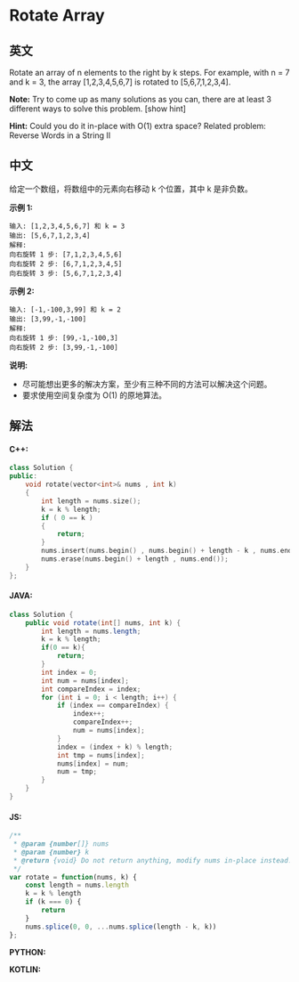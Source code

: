 # Rotate Array

## 英文
Rotate an array of n elements to the right by k steps.
For example, with n = 7 and k = 3, the array [1,2,3,4,5,6,7] is rotated to [5,6,7,1,2,3,4].

**Note:**
Try to come up as many solutions as you can, there are at least 3 different ways to solve this problem.
[show hint]

**Hint:**
Could you do it in-place with O(1) extra space?
Related problem: Reverse Words in a String II

## 中文
给定一个数组，将数组中的元素向右移动 k 个位置，其中 k 是非负数。

**示例 1:**
```
输入: [1,2,3,4,5,6,7] 和 k = 3
输出: [5,6,7,1,2,3,4]
解释:
向右旋转 1 步: [7,1,2,3,4,5,6]
向右旋转 2 步: [6,7,1,2,3,4,5]
向右旋转 3 步: [5,6,7,1,2,3,4]
```
**示例 2:**
```
输入: [-1,-100,3,99] 和 k = 2
输出: [3,99,-1,-100]
解释: 
向右旋转 1 步: [99,-1,-100,3]
向右旋转 2 步: [3,99,-1,-100]
```
**说明:**
* 尽可能想出更多的解决方案，至少有三种不同的方法可以解决这个问题。
* 要求使用空间复杂度为 O(1) 的原地算法。

## 解法
#### **C++:**
```c++
class Solution {
public:
    void rotate(vector<int>& nums , int k)
    {
        int length = nums.size();
        k = k % length;
        if ( 0 == k )
        {
            return;
        }
        nums.insert(nums.begin() , nums.begin() + length - k , nums.end());
        nums.erase(nums.begin() + length , nums.end());
    }
};
```

#### **JAVA:**
```java
class Solution {
    public void rotate(int[] nums, int k) {
        int length = nums.length;
        k = k % length;
        if(0 == k){
            return;
        }
        int index = 0;
        int num = nums[index];
        int compareIndex = index;
        for (int i = 0; i < length; i++) {
            if (index == compareIndex) {
                index++;
                compareIndex++;
                num = nums[index];
            }
            index = (index + k) % length;
            int tmp = nums[index];
            nums[index] = num;
            num = tmp;
        }
    }
}
```

#### **JS:**
```javascript
/**
 * @param {number[]} nums
 * @param {number} k
 * @return {void} Do not return anything, modify nums in-place instead.
 */
var rotate = function(nums, k) {
    const length = nums.length
    k = k % length
    if (k === 0) {
        return 
    }
    nums.splice(0, 0, ...nums.splice(length - k, k))
};
```

**PYTHON:**

**KOTLIN:**